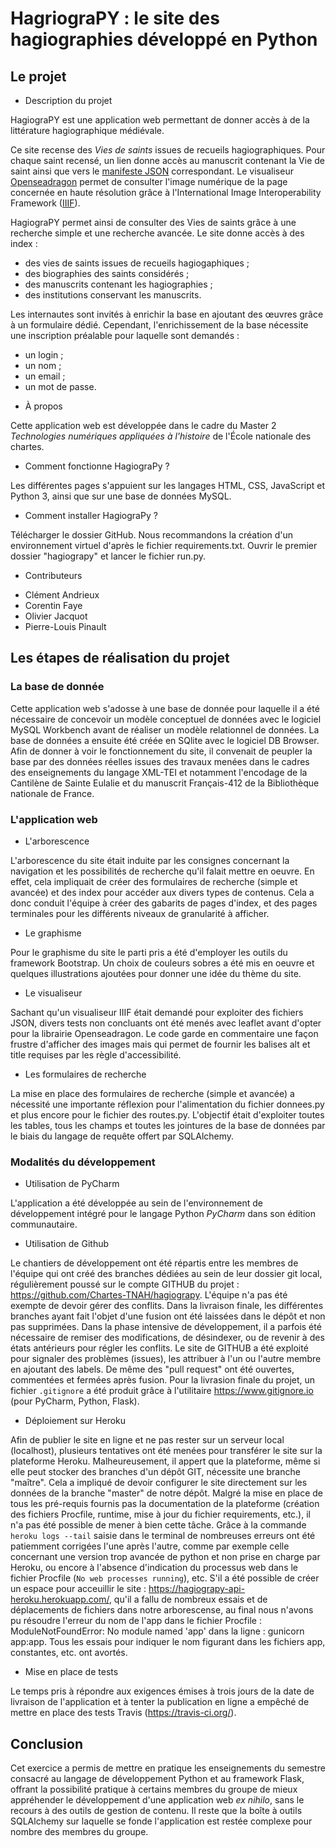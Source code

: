 # HagriograPY : le site des hagiographies développé en Python

## Le projet 

* Description du projet

HagiograPY est une application web permettant de donner accès à de la littérature hagiographique médiévale.

Ce site recense des <em>Vies de saints</em> issues de recueils hagiographiques. Pour chaque saint recensé, un lien donne accès au manuscrit contenant la Vie de saint ainsi que vers le [manifeste JSON](https://developer.mozilla.org/fr/docs/Mozilla/Add-ons/WebExtensions/manifest.json) correspondant.
Le visualiseur [Openseadragon](https://openseadragon.github.io/) permet de consulter l'image numérique de la page concernée en haute résolution grâce à l'International Image Interoperability Framework ([IIIF](https://iiif.io/)).

HagiograPY permet ainsi de consulter des Vies de saints grâce à une recherche simple et une recherche avancée. Le site donne accès à des index :

- des vies de saints issues de recueils hagiogaphiques ;
- des biographies des saints considérés ;
- des manuscrits contenant les hagiographies ;
- des institutions conservant les manuscrits.

Les internautes sont invités à enrichir la base en ajoutant des œuvres grâce à un formulaire dédié.
Cependant, l'enrichissement de la base nécessite une inscription préalable pour laquelle sont demandés :
- un login ;
- un nom ;
- un email ;
- un mot de passe.

* À propos

Cette application web est développée dans le cadre du Master 2 <em>Technologies numériques appliquées à l'histoire</em> de l'École nationale des chartes.

* Comment fonctionne HagiograPy ?

Les différentes pages s'appuient sur les langages HTML, CSS, JavaScript et Python 3, ainsi que sur une base de données MySQL.

* Comment installer HagiograPy ?

Télécharger le dossier GitHub. Nous recommandons la création d'un environnement virtuel d'après le fichier requirements.txt. Ouvrir le premier dossier "hagiograpy" et lancer le fichier run.py.

* Contributeurs

- Clément Andrieux
- Corentin Faye
- Olivier Jacquot
- Pierre-Louis Pinault

## Les étapes de réalisation du projet

### La base de donnée

Cette application web s'adosse à une base de donnée pour laquelle il a été nécessaire de concevoir un modèle conceptuel de données avec le logiciel MySQL Workbench avant de réaliser un modèle relationnel de données. La base de données a ensuite été créée en SQlite avec le logiciel DB Browser.
Afin de donner à voir le fonctionnement du site, il convenait de peupler la base par des données réelles issues des travaux menées dans le cadres des enseignements du langage XML-TEI et notamment l'encodage de la Cantilène de Sainte Eulalie et du manuscrit Français-412 de la Bibliothèque nationale de France.

### L'application web

* L'arborescence

L'arborescence du site était induite par les consignes concernant la navigation et les possibilités de recherche qu'il falait mettre en oeuvre. En effet, cela impliquait de créer des formulaires de recherche (simple et avancée) et des index pour accéder aux divers types de contenus. Cela a donc conduit l'équipe à créer des gabarits de pages d'index, et des pages terminales pour les différents niveaux de granularité à afficher.

* Le graphisme

Pour le graphisme du site le parti pris a été d'employer les outils du framework Bootstrap. Un choix de couleurs sobres a été mis en oeuvre et quelques illustrations ajoutées pour donner une idée du thème du site. 

* Le visualiseur

Sachant qu'un visualiseur IIIF était demandé pour exploiter des fichiers JSON, divers tests non concluants ont été menés avec leaflet avant d'opter pour la librairie Openseadragon. Le code garde en commentaire une façon frustre d'afficher des images mais qui permet de fournir les balises alt et title requises par les règle d'accessibilité.

* Les formulaires de recherche

La mise en place des formulaires de recherche (simple et avancée) a nécessité une importante réflexion pour l'alimentation du fichier donnees.py et plus encore pour le fichier des routes.py.
L'objectif était d'exploiter toutes les tables, tous les champs et toutes les jointures de la base de données par le biais du langage de requête offert par SQLAlchemy.

### Modalités du développement

* Utilisation de PyCharm

L'application a été développée au sein de l'environnement de développement intégré pour le langage Python <em>PyCharm</em> dans son édition communautaire.

* Utilisation de Github

Le chantiers de développement ont été répartis entre les membres de l'équipe qui ont créé des branches dédiées au sein de leur dossier git local, régulièrement poussé sur le compte GITHUB du projet : <https://github.com/Chartes-TNAH/hagiograpy>. L'équipe n'a pas été exempte de devoir gérer des conflits. Dans la livraison finale, les différentes branches ayant fait l'objet d'une fusion ont été laissées dans le dépôt et non pas supprimées. Dans la phase intensive de développement, il a parfois été nécessaire de remiser des modifications, de désindexer, ou de revenir à des états antérieurs pour régler les conflits. Le site de GITHUB a été exploité pour signaler des problèmes (issues), les attribuer à l'un ou l'autre membre en ajoutant des labels. De même des "pull request" ont été ouvertes, commentées et fermées après fusion.
Pour la livrasion finale du projet, un fichier `.gitignore` a été produit grâce à l'utilitaire https://www.gitignore.io (pour PyCharm, Python, Flask).

* Déploiement sur Heroku

Afin de publier le site en ligne et ne pas rester sur un serveur local (localhost), plusieurs tentatives ont été menées pour transférer le site sur la plateforme Heroku. Malheureusement, il appert que la plateforme, même si elle peut stocker des branches d'un dépôt GIT, nécessite une branche "maître". Cela a impliqué de devoir configurer le site directement sur les données de la branche "master" de notre dépôt. 
Malgré la mise en place de tous les pré-requis fournis pas la documentation de la plateforme (création des fichiers Procfile, runtime, mise à jour du fichier requirements, etc.), il n'a pas été possible de mener à bien cette tâche. 
Grâce à la commande `heroku logs --tail` saisie dans le terminal de nombreuses erreurs ont été patiemment corrigées l'une après l'autre, comme par exemple celle concernant une version trop avancée de python et non prise en charge par Heroku, ou encore à l'absence d'indication du processus web dans le fichier Procfile (`No web processes running`), etc.
S'il a été possible de créer un espace pour acceuillir le site : <https://hagiograpy-api-heroku.herokuapp.com/>, qu'il a fallu de nombreux essais et de déplacements de fichiers dans notre arborescense, au final nous n'avons pu résoudre l'erreur du nom de l'app dans le fichier Procfile : ModuleNotFoundError: No module named 'app' dans la ligne : gunicorn app:app. Tous les essais pour indiquer le nom figurant dans les fichiers app, constantes, etc. ont avortés.

* Mise en place de tests

Le temps pris à répondre aux exigences émises à trois jours de la date de livraison de l'application et à tenter la publication en ligne a empêché de mettre en place des tests Travis (<https://travis-ci.org/>).

## Conclusion

Cet exercice a permis de mettre en pratique les enseignements du semestre consacré au langage de développement Python et au framework Flask, offrant la possibilité pratique à certains membres du groupe de mieux appréhender le développement d'une application web <em>ex nihilo</em>, sans le recours à des outils de gestion de contenu. Il reste que la boîte à outils SQLAlchemy sur laquelle se fonde l'application est restée complexe pour nombre des membres du groupe.